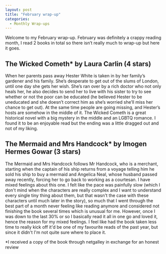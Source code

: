 ```yaml
---
layout: post
title: "February wrap-up"
categories:
  - Monthly Wrap-ups 
---
```


Welcome to my February wrap-up. February was definitely a crappy reading month, I read 2 books in total so there isn’t really much to wrap-up but here it goes. 

## The Wicked Cometh* by Laura Carlin (4 stars) 

When her parents pass away Hester White is taken in by her family’s gardener and his family. She’s desperate to get out of the slums of London, until one day she gets her wish. She’s ran over by a rich doctor who not only heals her, he also decides to send her to live with his sister to try to see whether or not the poor can be educated (he believed Hester to be uneducated and she doesn’t correct him as she’s worried she’ll miss her chance to get out). At the same time people are going missing, and Hester’s hosts are somehow in the middle of it. The Wicked Cometh is a great historical novel with a big mystery in the middle and an LGBTQ romance. I found it to be an enjoyable read but the ending was a little dragged out and not of my liking. 

## The Mermaid and Mrs Handcock* by Imogen Hermes Gowar (3 stars)

The Mermaid and Mrs Handcock follows Mr Handcock, who is a merchant, starting when the captain of his ship returns from a voyage telling him he sold his ship to buy a mermaid and Angelica Neal, whose husband passed away recently, forcing her to go back to working as a courtesan. I have mixed feelings about this one. I felt like the pace was painfully slow (which I don't mind when the characters are really complex and I want to understand every single tiny thing about them, but that wasn't the case with these characters until much later in the story), so much that I went through the best part of a month never feeling like reading anymore and considered not finishing the book several times which is unusual for me. However, once I was down to the last 30% or so I basically read it all in one go and loved it, hence the reason for my mixed feelings. I feel like had the book taken less time to really kick off it'd be one of my favourite reads of the past year, but since it didn't I'm not quite sure where to place it.

*I received a copy of the book through netgalley in exchange for an honest review
